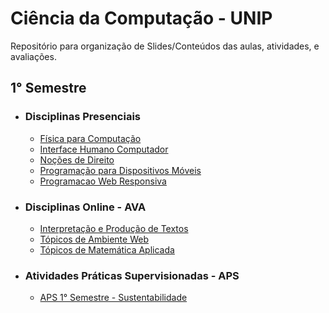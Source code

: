 <h1>Ciência da Computação - UNIP</h1>
<p>Repositório para organização de Slides/Conteúdos das aulas, atividades, e avaliações.</p>

<h2>1° Semestre</h2>
  <ul>
    <li><h3>Disciplinas Presenciais</h3></li>
      <ul>
        <li><a href="1° Semestre/Disciplinas Presenciais/Física para Computação - Presencial">Física para Computação</a></li>
        <li><a href="1° Semestre/Disciplinas Presenciais/Interface Humano Computador - Presencial">Interface Humano Computador</a></li>
        <li><a href="1° Semestre/Disciplinas Presenciais/Noções de Direito - Presencial">Noções de Direito</a></li>
        <li><a href="1° Semestre/Disciplinas Presenciais/Programação para Dispositivos Móveis - Presencial">Programação para Dispositivos Móveis</a></li>
        <li><a href="1° Semestre/Disciplinas Presenciais/Programacao Web Responsiva - Presencial">Programacao Web Responsiva</a></li>
      </ul>
    <li><h3>Disciplinas Online - AVA</h3></li>
      <ul>
        <li><a href="1° Semestre/Disciplinas Online - AVA/Interpretação e Produção de Textos - AVA">Interpretação e Produção de Textos</a></li>
        <li><a href="1° Semestre/Disciplinas Online - AVA/Tópicos de Ambiente Web - AVA">Tópicos de Ambiente Web</a></li>
        <li><a href="1° Semestre/Disciplinas Online - AVA/Tópicos de Matemática Aplicada - AVA">Tópicos de Matemática Aplicada</a></li>
      </ul>
    <li><h3>Atividades Práticas Supervisionadas - APS</h3></li>
      <ul>
        <li><a href="1° Semestre/APS">APS 1° Semestre - Sustentabilidade</a></li>
      </ul>
  </ul>
